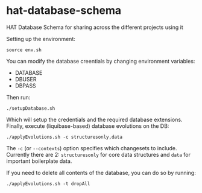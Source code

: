 # hat-database-schema
HAT Database Schema for sharing across the different projects using it

Setting up the environment:

    source env.sh

You can modify the database creentials by changing environment variables:

- DATABASE
- DBUSER
- DBPASS

Then run:

	./setupDatabase.sh

Which will setup the credentials and the required database extensions. Finally, execute (liquibase-based) database evolutions on the DB:

    ./applyEvolutions.sh -c structuresonly,data

The `-c` (or `--contexts`) option specifies which changesets to include. Currently there are 2: `structuresonly` for core data structures and `data` for important boilerplate data.

If you need to delete all contents of the database, you can do so by running:

    ./applyEvolutions.sh -t dropAll
